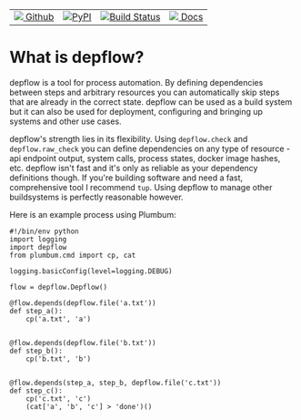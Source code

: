 <table width="100%">
    <tr>
        <td>
            <a href="https://github.com/rendaw/qrcode-generator-es6"><img src="https://raw.githubusercontent.com/primer/octicons/master/lib/svg/mark-github.svg?sanitize=true"> Github</a>
        </td>
        <td>
            <a href="https://pypi.python.org/pypi/depflow"><img alt="PyPI" src="https://img.shields.io/pypi/v/depflow.svg"></a>
        </td>
        <td>
            <a href="https://circleci.com/gh/rendaw/depflow"><img alt="Build Status" src="https://circleci.com/gh/rendaw/depflow.svg?style=svg"></a>
        </td>
        <td>
            <a href="https://rendaw.github.io/depflow/depflow.m.html"><img src="https://raw.githubusercontent.com/primer/octicons/master/lib/svg/book.svg?sanitize=true"> Docs</a>
        </td>
</table>

# What is depflow?

depflow is a tool for process automation.  By defining dependencies between steps and arbitrary resources you can automatically skip steps that are already in the correct state.  depflow can be used as a build system but it can also be used for deployment, configuring and bringing up systems and other use cases.

depflow's strength lies in its flexibility.  Using `depflow.check` and `depflow.raw_check` you can define dependencies on any type of resource - api endpoint output, system calls, process states, docker image hashes, etc.  depflow isn't fast and it's only as reliable as your dependency definitions though.  If you're building software and need a fast, comprehensive tool I recommend `tup`.  Using depflow to manage other buildsystems is perfectly reasonable however.

Here is an example process using Plumbum:

```
#!/bin/env python
import logging
import depflow
from plumbum.cmd import cp, cat

logging.basicConfig(level=logging.DEBUG)

flow = depflow.Depflow()

@flow.depends(depflow.file('a.txt'))
def step_a():
    cp('a.txt', 'a')


@flow.depends(depflow.file('b.txt'))
def step_b():
    cp('b.txt', 'b')


@flow.depends(step_a, step_b, depflow.file('c.txt'))
def step_c():
    cp('c.txt', 'c')
    (cat['a', 'b', 'c'] > 'done')()
```
